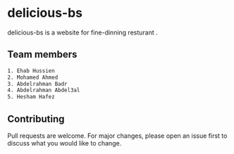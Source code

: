 
# delicious-bs

delicious-bs is a website for fine-dinning resturant .

## Team members

```bash
1. Ehab Hussien
2. Mohamed Ahmed
3. Abdelrahman Badr
4. Abdelrahman Abdel3al
5. Hesham Hafez
```

## Contributing
Pull requests are welcome. For major changes, please open an issue first to discuss what you would like to change.
